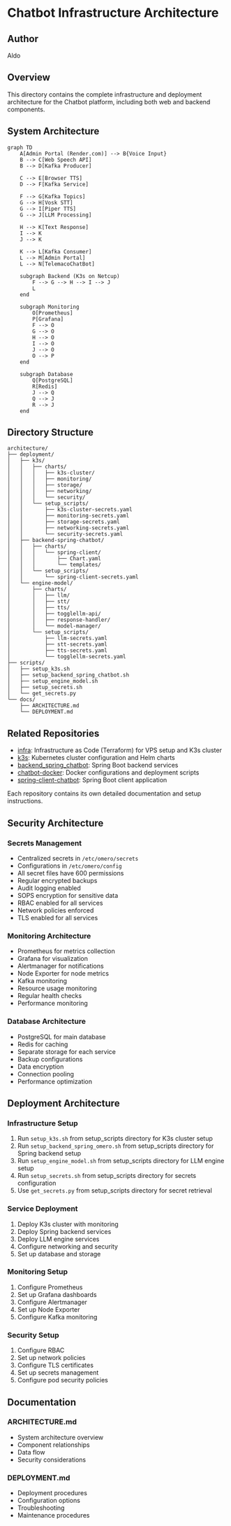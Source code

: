 # Chatbot Infrastructure Architecture

## Author
Aldo

## Overview
This directory contains the complete infrastructure and deployment architecture for the Chatbot platform, including both web and backend components.

## System Architecture

```mermaid
graph TD
    A[Admin Portal (Render.com)] --> B{Voice Input}
    B --> C[Web Speech API]
    B --> D[Kafka Producer]
    
    C --> E[Browser TTS]
    D --> F[Kafka Service]
    
    F --> G[Kafka Topics]
    G --> H[Vosk STT]
    G --> I[Piper TTS]
    G --> J[LLM Processing]
    
    H --> K[Text Response]
    I --> K
    J --> K
    
    K --> L[Kafka Consumer]
    L --> M[Admin Portal]
    L --> N[TelemacoChatBot]
    
    subgraph Backend (K3s on Netcup)
        F --> G --> H --> I --> J
        L
    end
    
    subgraph Monitoring
        O[Prometheus]
        P[Grafana]
        F --> O
        G --> O
        H --> O
        I --> O
        J --> O
        O --> P
    end
    
    subgraph Database
        Q[PostgreSQL]
        R[Redis]
        J --> Q
        Q --> J
        R --> J
    end
```

## Directory Structure

```
architecture/
├── deployment/
│   ├── k3s/
│   │   ├── charts/
│   │   │   ├── k3s-cluster/
│   │   │   ├── monitoring/
│   │   │   ├── storage/
│   │   │   ├── networking/
│   │   │   └── security/
│   │   └── setup_scripts/
│   │       ├── k3s-cluster-secrets.yaml
│   │       ├── monitoring-secrets.yaml
│   │       ├── storage-secrets.yaml
│   │       ├── networking-secrets.yaml
│   │       └── security-secrets.yaml
│   ├── backend-spring-chatbot/
│   │   ├── charts/
│   │   │   └── spring-client/
│   │   │       ├── Chart.yaml
│   │   │       └── templates/
│   │   └── setup_scripts/
│   │       └── spring-client-secrets.yaml
│   └── engine-model/
│       ├── charts/
│       │   ├── llm/
│       │   ├── stt/
│       │   ├── tts/
│       │   ├── togglellm-api/
│       │   ├── response-handler/
│       │   └── model-manager/
│       └── setup_scripts/
│           ├── llm-secrets.yaml
│           ├── stt-secrets.yaml
│           ├── tts-secrets.yaml
│           └── togglellm-secrets.yaml
├── scripts/
│   ├── setup_k3s.sh
│   ├── setup_backend_spring_chatbot.sh
│   ├── setup_engine_model.sh
│   ├── setup_secrets.sh
│   └── get_secrets.py
└── docs/
    ├── ARCHITECTURE.md
    └── DEPLOYMENT.md
```

## Related Repositories

- [infra](https://github.com/cloud-fullstack/spring-client-chatbot/tree/main/infra): Infrastructure as Code (Terraform) for VPS setup and K3s cluster
- [k3s](https://github.com/cloud-fullstack/spring-client-chatbot/tree/main/k3s): Kubernetes cluster configuration and Helm charts
- [backend_spring_chatbot](https://github.com/cloud-fullstack/spring-client-chatbot/tree/main/backend_spring_chatbot): Spring Boot backend services
- [chatbot-docker](https://github.com/cloud-fullstack/spring-client-chatbot/tree/main/chatbot-docker): Docker configurations and deployment scripts
- [spring-client-chatbot](https://github.com/cloud-fullstack/spring-client-chatbot/tree/main/spring-client-chatbot): Spring Boot client application

Each repository contains its own detailed documentation and setup instructions.

## Security Architecture

### Secrets Management
- Centralized secrets in `/etc/omero/secrets`
- Configurations in `/etc/omero/config`
- All secret files have 600 permissions
- Regular encrypted backups
- Audit logging enabled
- SOPS encryption for sensitive data
- RBAC enabled for all services
- Network policies enforced
- TLS enabled for all services

### Monitoring Architecture
- Prometheus for metrics collection
- Grafana for visualization
- Alertmanager for notifications
- Node Exporter for node metrics
- Kafka monitoring
- Resource usage monitoring
- Regular health checks
- Performance monitoring

### Database Architecture
- PostgreSQL for main database
- Redis for caching
- Separate storage for each service
- Backup configurations
- Data encryption
- Connection pooling
- Performance optimization

## Deployment Architecture

### Infrastructure Setup
1. Run `setup_k3s.sh` from setup_scripts directory for K3s cluster setup
2. Run `setup_backend_spring_omero.sh` from setup_scripts directory for Spring backend setup
3. Run `setup_engine_model.sh` from setup_scripts directory for LLM engine setup
4. Run `setup_secrets.sh` from setup_scripts directory for secrets configuration
5. Use `get_secrets.py` from setup_scripts directory for secret retrieval

### Service Deployment
1. Deploy K3s cluster with monitoring
2. Deploy Spring backend services
3. Deploy LLM engine services
4. Configure networking and security
5. Set up database and storage

### Monitoring Setup
1. Configure Prometheus
2. Set up Grafana dashboards
3. Configure Alertmanager
4. Set up Node Exporter
5. Configure Kafka monitoring

### Security Setup
1. Configure RBAC
2. Set up network policies
3. Configure TLS certificates
4. Set up secrets management
5. Configure pod security policies

## Documentation

### ARCHITECTURE.md
- System architecture overview
- Component relationships
- Data flow
- Security considerations

### DEPLOYMENT.md
- Deployment procedures
- Configuration options
- Troubleshooting
- Maintenance procedures
